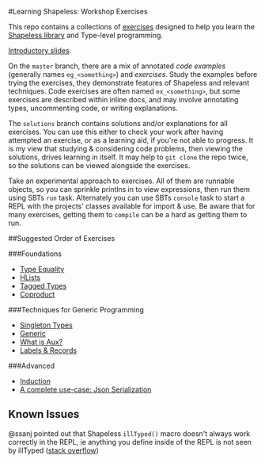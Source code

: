 #Learning Shapeless: Workshop Exercises

This repo contains a collections of [exercises](./src/main/scala) designed to help you learn the 
[Shapeless library](https://github.com/milessabin/shapeless) and Type-level programming. 

[Introductory slides](./slides/index.html).

On the `master` branch, there are a mix of annotated *code examples* (generally names `eg_<something>`) and *exercises*. 
Study the examples before trying the exercises, they demonstrate  features of Shapeless and relevant techniques.
 Code exercises are often named `ex_<something>`, but some exercises are described within inline docs, and may involve 
 annotating types, uncommenting code, or writing explanations.
 
The `solutions` branch contains solutions and/or explanations for all exercises. You can use this either to check your work 
after having attempted an exercise, or as a learning aid, if you're not able to progress. It is my view that studying
& considering code problems, then viewing the solutions, drives learning in itself. It may help to `git clone` the repo
twice, so the solutions can be viewed alongside the exercises.

Take an experimental approach to exercises. All of them are runnable objects, so you can sprinkle printlns in to view expressions,
 then run them using SBTs `run` task. Alternately you can use SBTs `console` task to start a REPL with the projects' classes
 available for import & use. Be aware that for many exercises, getting them to `compile` can be a hard as getting them to 
 run. 
 
##Suggested Order of Exercises
 
###Foundations
 
- [Type Equality](./src/main/scala/learnshapeless/TypeEquality.scala)
- [HLists](./src/main/scala/learnshapeless/HLists.scala)
- [Tagged Types](./src/main/scala/learnshapeless/TaggedTypes.scala)
- [Coproduct](./src/main/scala/learnshapeless/Coproduct.scala)
 
###Techniques for Generic Programming
 
- [Singleton Types](./src/main/scala/learnshapeless/SingletonTypes.scala)
- [Generic](./src/main/scala/learnshapeless/Generic.scala)
- [What is Aux?](./src/main/scala/learnshapeless/WhatIsAux.scala)
- [Labels & Records](./src/main/scala/learnshapeless/Labels.scala)
 
###Advanced

- [Induction](./src/main/scala/learnshapeless/Induction.scala)
- [A complete use-case: Json Serialization](./src/main/scala/learnshapeless/JsonSerialization.scala)

## Known Issues

@ssanj pointed out that Shapeless `illTyped()` macro doesn't always work correctly in the REPL, ie anything you define inside of the REPL is not seen by illTyped ([stack overflow](http://stackoverflow.com/questions/20114298/how-do-i-write-a-scala-unit-test-that-ensures-compliation-fails#comment30067810_20169497))

